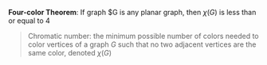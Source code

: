 **Four-color Theorem**: If graph $G is any planar graph, then $\chi(G)$ is less than or equal to 4

> Chromatic number: the minimum possible number of colors needed to color vertices of a graph $G$ such that no two adjacent vertices are the same color, denoted $\chi(G)$



